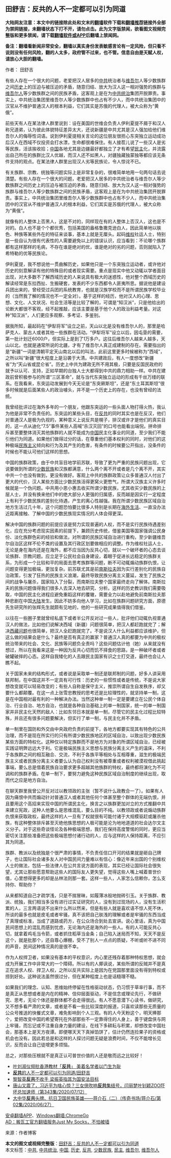  <h2>田舒吉：反共的人不一定都可以引为同道</h2> <p class="notice"><b>大陆网友注意：本文中的链接除此处和文末的<a href="https://github.com/bannedbook/fanqiang" >翻墙</a>软件下载和<a href="https://github.com/killgcd/justmysocks/blob/master/README.md">翻墙推荐</a>链接外全部为禁网链接，未翻墙状态下打不开，请勿点击。此为文字版禁闻，欲看图文视频完整版和更多禁闻，请下载<a href="https://github.com/bannedbook/fanqiang">翻墙软件或APP</a>后翻墙上禁闻网。</p><p>备注：翻墙看新闻非常安全，翻墙以真实身份发表敏感言论有一定风险，但只看不说则没有任何风险，翻的人太多，政府管不过来，也不管。信息自由是天赋人权，请放心大胆的翻墙。</b></p>  <div class="entry"> <p>作者： 田舒吉</p> <p id="summary">有些人存在一个很大的问题，老爱把汉人居多的<a href="https://www.bannedbook.org/bnews/tag/%e4%b8%ad%e5%85%b1/" class="st_tag internal_tag" rel="tag" title="标签 中共 下的日志">中共</a>统治者与<a href="https://www.bannedbook.org/bnews/tag/%E7%BB%B4%E5%90%BE%E5%B0%94/" class="st_tag internal_tag" rel="tag" title="标签 维吾尔 下的日志">维吾尔</a>人等少数族群之间<a href="https://www.bannedbook.org/bnews/tag/%E5%8E%86%E5%8F%B2/" class="st_tag internal_tag" rel="tag" title="标签 历史 下的日志">历史</a>上的压迫与被压迫的矛盾，随意归结、放大为汉人这一相对强势的族群与<a href="https://www.bannedbook.org/bnews/tag/%E7%BB%B4%E5%90%BE%E5%B0%94%E4%BA%BA/" class="st_tag internal_tag" rel="tag" title="标签 维吾尔人 下的日志">维吾尔人</a>等少数族群之间的民族矛盾，这客观上是在为<a href="https://www.bannedbook.org/bnews/tag/%E4%B8%AD%E5%85%B1%E7%BB%9F%E6%B2%BB/" class="st_tag internal_tag" rel="tag" title="标签 中共统治 下的日志">中共统治</a>集团开脱罪责。事实上，中共统治集团里维吾尔人等少数族群中也占有不少人，而中共统治集团中的汉官从不维护普通汉人的根本利益，它们其实是苏俄的代理人，被大众称为“黄俄”。</p> <p>前些天有人在某法律人群里说到：设在美国的世维会负责人伊利夏提不屑于和汉人称兄道弟，认为彼此体貌特征差异太大，还说新疆是中共尤其是汉人强加给他们维吾尔人的侮辱性词语。说到伊利夏提相关言论的这位朋友很担心东突独立运动成功后汉人在西域不仅投资会打水漂，生命都很难保住。有人接茬儿说了一些汉人是劣等民族，活该挨收拾；<span class='wp_keywordlink_affiliate'><a href="https://www.bannedbook.org/" title="中国" target="_blank">中国</a></span>各地尤其是边疆最好都独立了才有希望<a href="https://www.bannedbook.org/bnews/tag/%e6%b0%91%e4%b8%bb/" class="st_tag internal_tag" rel="tag" title="标签 民主 下的日志">民主</a>化，并流露出自己所在的族群比汉人优越，而汉人还不如黑人，对疆独藏独蒙独等都应该无条件支持的观点。在某法律人群里出现汉人劣等民族论，令人惊诧不已。</p> <p>有关族群、宗教、统独等问题实际上是非常复杂的，很难简单地用一句两句话去说清楚。有些人存在一个很大的问题，老爱把汉人居多的中共统治者与维吾尔人等少数族群之间历史上的压迫与被压迫的矛盾，随意归结、放大为汉人这一相对强势的族群与维吾尔人等少数族群之间的民族矛盾，这客观上是在为中共统治集团开脱罪责。事实上，中共统治集团里维吾尔人等少数族群中也占有不少人，而中共统治集团中的汉官从不维护普通汉人的根本利益，它们其实是苏俄的代理人，被大众称为“黄俄”。</p> <p>就像有的人整体上否黑人，这是不对的，同样现在有的人整体上否汉人，这也是不对的。白人也不是个个都优秀，包括美国的盎格鲁撒克逊白人，因此简单地以肤色、种族等某些外在的特征来谈事，基本上就是无厘头。起码<span class='wp_keywordlink_affiliate'><a href="https://www.bannedbook.org/bnews/weiquan/" title="维权" target="_blank">维权</a></span>社运人士，特别是一些自认为很有代表性的人需要避免以上的错误认识，应当看到：不论哪个族群都有这样那样的毛病，不存在谁是绝对的优，谁是绝对的劣的问题，否则就陷入了希特勒的优等民族论。</p>  <p>伊利夏提，我不想说他一贯曲解历史，如果他只是一个东突独立运动者，或许他对历史的刻意解读有他的特殊目的或者现实需要。重点是现实中他又动辄以学者面目出现，对大多数不了解西域历史的人来说具有极大的迷惑性，他对整个西域历史的解读经常是东拉西扯、生搬硬套，发表的不少东西都令人匪夷所思。据说他是建设兵团出来的，曾经受过兵团的系统教育，也就是汉族学校而不是所谓民族学校毕业的（当然我了解的情况也不一定全对）。基于这样的经历，他对汉人的心理、思想、文化、人文状况、社会生活等是比较了解的，可谓是“知汉派”，只是他给出的论断大都很不客观，经不起推敲，应该主要是基于他个人的政治利益考量。对这种“知汉派”，人们更应多观察、多考证、多鉴别。</p> <p>据我所知，最起码在“伊犁将军”设立之前，天山以北是没有维吾尔人的，那里是哈萨克人、蒙古人或者其他一些族群在活动。“伊犁将军”设立以后，因屯垦的需要，第一批计划迁6000户，但实际上是到了1万多户。这往后维吾尔人越来人越多，天山以北，也就是通常所说的北疆，才有了维吾尔人真正成建制的存在。需要指出的是“新疆”一词是清朝平定天山南北以后的叫法，此前这里更多时候被称为“西域”，之所以叫“新疆”很大程度上是沿袭于大清。中共建政后，有人一度想改“新疆省”为“天山省或昆仑省”。历史上中共为建政无所不用其极，只要是反国民政府的就予以认可、支持，正如早期的台独人士大都得到中共的鼎力相助一样。中共在建政前曾积极参与的所谓“三区革命”，就与当代东突独立运动的形成有千丝万缕的联系。在我看来，东突运动发展到今天无论是“东突厥斯坦”，还是“东土耳其斯坦”很多时候就是后面某些人的政治噱头，并不是一个历史上的存在，也没有曾经的法统。</p> <p>我曾经批评过在海外多年的一个朋友，他跟东突运的一些头面人物打得火热，我认为他是非常不负责任的。东突运的某些头目，在<a href="https://www.bannedbook.org/bnews/tag/%e5%8f%8d%e5%85%b1/" class="st_tag internal_tag" rel="tag" title="标签 反共 下的日志">反共</a>的同时其实也是在反汉，他们对普通汉人是极为仇视的，某种意义上说反共是幌子，排汉或许才是他们的真实目的，这一点从迪化“7.5”事件某些人高喊“杀汉灭回”的口号也能看出端倪。拼命排斥甚至要整体消灭其他族群的人就不能成为<a href="https://www.bannedbook.org/bnews/tag/%E4%B8%AD%E5%9B%BD/" class="st_tag internal_tag" rel="tag" title="标签 中国 下的日志">中国</a>民主化事业的同道，至少我们不能引他们为同道。如果他们做得过分的话，在尊重他们基本权利的同时，对他们的这种极端<span class='wp_keywordlink'><a href="https://www.bannedbook.org/forum11/topic333.html" title="禁片：民族主义和三座大山" target="_blank">民族主义</a></span>倾向和行为及其产生的危害，有条件的时候要公开指出，没条件的时候也不能认可他们这样的思想。</p> <p>中国的族群政策，由于中共盲目地学前苏联，导致了更为严重的民族问题出现，它说要做到所谓的<a href="https://www.bannedbook.org/bnews/tag/%E5%B0%91%E6%95%B0%E6%B0%91%E6%97%8F/" class="st_tag internal_tag" rel="tag" title="标签 少数民族 下的日志">少数民族</a>和汉族都满意，什么两个离不开或者是几个离不开，其实中共一个也没有做到，更没有做好。客观上中共的族群政策让众多普通汉人付出了更大的代价，汉人某些方面比少数民族活得更窝火更憋气，所谓大汉族主义许多时候就是一个伪问题。中共用小恩小惠去收买所谓少数民族，尤其收买少数民族的上层人士，并没有换来他们中的绝大部分人更强的归属感，反而越是因实行一定程度上有利于少数民族的差别化待遇，产生的离心性越强。我在所谓少数民族区域自治地方生活过几十年，这个问题恐怕要比很多人特别是长期在<span class='wp_keywordlink_affiliate'><a href="https://www.bannedbook.org/bnews/hwlife/" title="海外生活" target="_blank">海外生活</a></span>、一直没办法近距离接触、了解中国的少数民族现实情况的人体会得更深。</p> <p>解决中国的族群问题的前提应该是努力实现普遍的人权，而不是实行民族待遇差别化，应在充分考虑现实因素的前提下，兼顾历史传统，借鉴美国等国家强调公民身份、淡化族群色彩的经验和做法，对所谓的民族区域自治进行重构，至少新疆维吾尔自治区这样不伦不类的设置及其行政区划要做相应的调整。作为维权社运人士，无论是身在海内还是在海外，都不应当因为反共心切，就以一个破坏者的心态去谈论族群、宗教问题。应立足于公民社会自身建设，着眼于促进长远稳定的族群关系，为形成一个比较和平的局面去思考族群等问题，断不可动辄煽动族群仇恨，让问题变得更加极端，更加复杂。前苏联尤其是前<span class='wp_keywordlink'><a href="https://www.bannedbook.org/forum2/topic1341.html" title="南斯拉夫的实验 1948-1974" target="_blank">南斯拉夫</a></span>因为实行差别化的民族自治政策，引发了狂热的民族主义浪潮，最终导致民族分离主义蔓延，发生了民族之间的战争与屠杀，国家陷入了分裂，而南斯拉夫整个国家最终走向了解体。南斯拉夫的民族问题值得我们很多人去深入地去研究、分析。这样的历史教训我们需要吸取，中国的民主化进程应避免重蹈这样的覆辙，需要全力以赴地避免前南斯拉夫那种悲剧在中国<span class='wp_keywordlink_affiliate'><a href="https://www.bannedbook.org/" title="大陆" target="_blank">大陆</a></span>发生。因此不妨多向他人学习，比如在族群问题研究方面，原德先生研究所的张辉先生就颇有见地的，他的一些研究成果值得我们借鉴。</p>  <p>以往在一些圈子里就曾经私底下或者半公开反对过一些人，批评他们动辄仇视普通汉人的做法，比如他们说解决西域（新疆）问题很简单，把汉人都赶跑就完了；解决<span class='wp_keywordlink'><a href="https://www.bannedbook.org/forum22/" title="自由西藏论坛 西藏人权论坛 西藏问题" target="_blank">西藏问题</a></span>也很简单，把汉人全赶跑就完了。不是说汉人什么利益都应该维护，但这么做的结果会是什么？最终是否有真正的赢家？普通汉人真的都要为中共的极权统治带来的社会、文化、民族等问题负全责吗？这些问题估计他（她）从来就没有想过，所以在我看来这是一种因为反共心切而饥不择食的思路，是一种破坏者或者破罐破摔的心态。这样自我矮化的人去跟民主国家有识之士打交道，最终也会让人瞧不起。</p> <p>关于国家未来的结构形式，或者说是采取单一制还是联邦制的问题，好多人讲采用联邦制，在中国这并不一定具有可行性：历史的一些惯性或者是传统，不是说大家想改变就可以轻易改变的；有些人自称是保守主义，推崇所谓自生自发秩序，却又要什么都颠覆。在这一点上张雪忠教授的思考还是比较理性的，就坚持单一制，这是在中国相对最有利的一种解决办法。当然这种单一制一定是要建立在公民个体自治、行业自治、地方自治，也就是各种自治基础上的单一制国家，统一的单一制国家并非民主化天然的敌人：比如东邻日本就是单一制，尽管它的民主化过程比较特殊，并且还有很多问题要解决，但实行了单一制，与民主化并不矛盾。</p> <p>单一制里在国防和外交由中央政府负责的前提下，各地方都要实现其有特色的公共治理，而不是现在所实行的只有所谓少数民族地区的区域自治，以致出现少数民族某些方面的特权化。这种仅以特定族群而不是地方为对象的所谓区域自治，已经被实践证明弊远远大于利。它是极端民族主义思想与民族分离主义产生的温床，不利于各族群之间的相互融合、交流，不利于各族平等相处与互相尊重，滋生的极端民族主义或者民族分离主义者要么认为自己权利没有被尊重或者权利被漠视借此挑起事端，要么总是借着民族自治要求更多超越其他族群的特权，最终都将演化为不可调和的族群矛盾。在单一制下，要努力避免这种民族区域自治制度的继续出现，取而代之应是地方自治。</p> <p>在聊天群里我曾公开反对过以教领政的主张（暂不说什么政教合一了）。如果有人因为痛恨中共而煽动针对普通汉人或者其他任何个体甚至整个群体的无端仇恨，并且要用这个高招来实现中国的所谓民主化，换言之以族群更加对立的方式推翻中共来建立宪政，这种人他要么是思维混乱，要么目的不纯。以教领政或者说煽动族群仇恨来获取政权，最终这样的人一旦有了权就很有可能付诸于大规模驱赶或屠杀他族，有这种整体排斥甚至灭绝他族思想的人极可能是沦为地地道道的社会达尔文主义分子。对于这些奇谈怪论及各种极端思想，我们在保持高度警惕的同时，更应当密切关注那些准备把这些极端思想付诸行动的人，应与这样的人保持距离，不应引其为同道。</p> <p>族群、教派以及统独是个很严肃的事情，不负责任信口开河的结果就是砸自己牌子，也让国际社会诸多友人对中国民间力量难以有信心：像近年来出国的个别维权人士的做法，包括一些法律人在公共言说方面的表现，其实已经让国际社会很失望，尤其让那些愿意帮助这些人的国际友人更失望，觉得这些人嘴上喊着普世价值，心里想得更多的却是丛林法则那一套。这样一些人，人家怎么信赖你，怎么支持你、帮助你？</p>  <p>从来都知道自己才疏学浅，只是不揣冒昧，如履薄冰般地抛砖引玉。关于族群、教派、统独，我们相当多没有进行过实证研究的人，没有到过现场的人，没有生活积累的人，三言两语说不出来什么所以然来，但是有些人就是喜欢语不惊人死不休，所谈的最多也就是皮毛或者牢骚，真不该把自己肤浅的理解或者是牢骚的东西当成了真理或标准，当成了道路或药方，在公众场合到处去宣讲。说心里话，真为中国民间思想上的混乱而感到忧虑，无论海内还是海外的一些人。有的人可能反共心切，就拿着鸡毛当令箭，或者抓住稻草当金条；自己陷入迷局而不知，天天不是反这个，就是批那个，还自尊心爆棚，受不了别人一点点的质疑，不听或听不进不同的声音，民间这种情况真的是很不幸。</p> <p>作为人权捍卫者，如果没有基本的平权意识，内心里还残存着那种特权思想，就会成为开展工作中非常大的一个障碍。所以有的人揶讽说，某些所谓的反贼并不是真正在追求人权、捍卫人权，之所以反共实际上是因为在党国那里面没有得到特权或捞到好处。这种说法虽然很过分，但在某种程度上也是话糙理不糙。</p> <p>如果我们的理念、认知、思维始终停留在性格驱动状态，仍习惯于草率行事，而不是真正从思想或者是内在的精神、信仰层面驱动，不是信念或理论先行，不做研究、思考，无论个体还是群体都不会走得很远。有人不愿意潜下心读书，做研究，又不想多看严肃的文章，或者是不看一些比较深度的报道，只喜欢读那些无质量的公众号推送的快餐式文章，难免影响到个人三观。有的人今天粉这个，明天捧那个，爱把改变中国的希望寄托在外部那些不一定靠得住的人身上，善于键盘侠与网上牢骚，而忘记或不注重自身力量的建设，在线下多耕耘与积累，却想改变中国社会，那基本上是天方夜谭。即便哪天天下真掉馅饼了，估计仍然连捡果子的资格或机会也没有。因此若总是和这样的人探讨问题无疑是浪费时间，不仅不能增长见识，反而会让自己徒增更多烦恼。</p> <p>总之，对那些压根就不是真正认可普世价值的人还是敬而远之比较好！</p> <ul class='op-related-articles' title='相关阅读'> <li><a href='https://www.bannedbook.org/bnews/comments/20200714/1360709.html' target='_blank'>叶刘淑仪频批香港教材「<b>反共</b>」 美着名学者以门生为耻</a></li> <li><a href='https://www.bannedbook.org/bnews/baitai/20200714/1360551.html' target='_blank'><b>反共</b>的人不一定都可以引为同道/田舒吉</a></li> <li><a href='https://www.bannedbook.org/bnews/comments/20200713/1360283.html' target='_blank'>黎智英<b>反共</b>不收手 梁振英指其为国安法目标</a></li> <li><a href='https://www.bannedbook.org/bnews/bannedvideo/20200713/1360005.html' target='_blank'>唐山又震了，习近平为啥心惊？三女侠吹响<b>反共</b>集结号，闫丽梦叶钊颖ZOO吓坏总加速师（第343集/2020/07/12）</a></li> <li><a href='https://www.bannedbook.org/bnews/bannedvideo/20200712/1359732.html' target='_blank'>大中华<b>反共</b>头牌、抗日卫国民族英雄——蒋介石（二）（传奇书场/蒋介石/第02集/2020/06/27）</a></li> </ul> <div class="texttj"> <a href="https://github.com/bannedbook/fanqiang/wiki/%E7%A6%81%E9%97%BB%E7%BD%91%E5%AE%89%E5%8D%93%E7%BF%BB%E5%A2%99%E6%96%B0%E9%97%BBAPP" target="_blank">安卓翻墙APP</a>、<a href="https://github.com/bannedbook/fanqiang/wiki/Chrome%E4%B8%80%E9%94%AE%E7%BF%BB%E5%A2%99%E5%8C%85" target="_blank">Windows翻墙:ChromeGo</a><br/> <a href="https://github.com/killgcd/justmysocks/blob/master/README.md" target="_blank">AD：搬瓦工官方翻墙服务Just My Socks，不怕被墙</a> </div><p> 来源：作者博客 </p> <a name='sharetosocial'></a>         <div><b>本文的图文或视频完整版</b>：<a href='https://www.bannedbook.org/bnews/comments/20200715/1361056.html'>田舒吉：反共的人不一定都可以引为同道</a></div>  </div><!--END ENTRY--> <div class="postfooter"> <div>本文标签：<a href="https://www.bannedbook.org/bnews/tag/%e4%b8%ad%e5%85%b1/" rel="tag">中共</a>, <a href="https://www.bannedbook.org/bnews/tag/%E4%B8%AD%E5%85%B1%E7%BB%9F%E6%B2%BB/" rel="tag">中共统治</a>, <a href="https://www.bannedbook.org/bnews/tag/%E4%B8%AD%E5%9B%BD/" rel="tag">中国</a>, <a href="https://www.bannedbook.org/bnews/tag/%E5%8E%86%E5%8F%B2/" rel="tag">历史</a>, <a href="https://www.bannedbook.org/bnews/tag/%e5%8f%8d%e5%85%b1/" rel="tag">反共</a>, <a href="https://www.bannedbook.org/bnews/tag/%E5%B0%91%E6%95%B0%E6%B0%91%E6%97%8F/" rel="tag">少数民族</a>, <a href="https://www.bannedbook.org/bnews/tag/%e6%b0%91%e4%b8%bb/" rel="tag">民主</a>, <a href="https://www.bannedbook.org/bnews/tag/%E7%BB%B4%E5%90%BE%E5%B0%94/" rel="tag">维吾尔</a>, <a href="https://www.bannedbook.org/bnews/tag/%E7%BB%B4%E5%90%BE%E5%B0%94%E4%BA%BA/" rel="tag">维吾尔人</a></div>  </div><!--END POSTFOOTER--> 